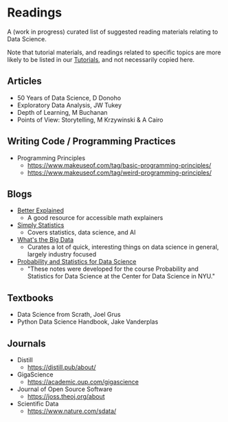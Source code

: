 # Readings

A (work in progress) curated list of suggested reading materials relating to Data Science.

Note that tutorial materials, and readings related to specific topics are more likely to be listed in our [Tutorials](https://github.com/COGS108/Tutorials), and not necessarily copied here.

## Articles

- 50 Years of Data Science, D Donoho
- Exploratory Data Analysis, JW Tukey
- Depth of Learning, M Buchanan
- Points of View: Storytelling, M Krzywinski & A Cairo

## Writing Code / Programming Practices

- Programming Principles
  - https://www.makeuseof.com/tag/basic-programming-principles/
  - https://www.makeuseof.com/tag/weird-programming-principles/

## Blogs

- [Better Explained](https://betterexplained.com)
  - A good resource for accessible math explainers
- [Simply Statistics](https://simplystatistics.org)
  - Covers statistics, data science, and AI
- [What's the Big Data](https://whatsthebigdata.com)
  - Curates a lot of quick, interesting things on data science in general, largely industry focused
- [Probability and Statistics for Data Science](https://cims.nyu.edu/~cfgranda/pages/stuff/probability_stats_for_DS.pdf)
  - "These notes were developed for the course Probability and Statistics for Data Science at the
Center for Data Science in NYU."

## Textbooks

- Data Science from Scrath, Joel Grus
- Python Data Science Handbook, Jake Vanderplas

## Journals

- Distill
  - https://distill.pub/about/
- GigaScience
  - https://academic.oup.com/gigascience
- Journal of Open Source Software
  - https://joss.theoj.org/about
- Scientific Data
  - https://www.nature.com/sdata/
  
